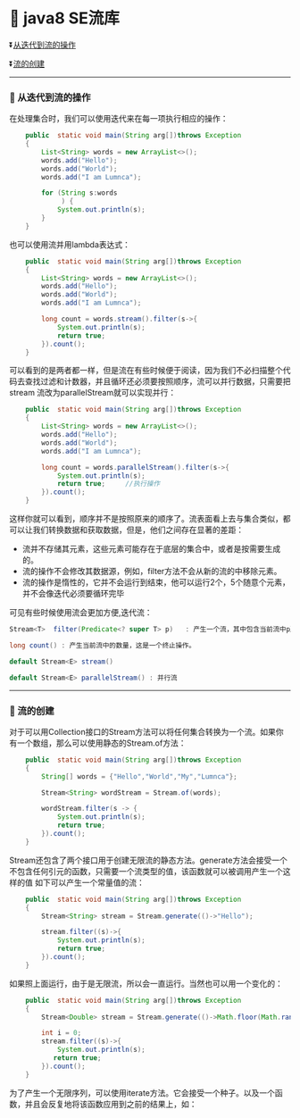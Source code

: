 # :sunflower: java8 SE流库

:arrow_double_down:[从迭代到流的操作 ](#one)

:arrow_double_down:[流的创建 ](#two)

***

<b id="one"></b>

### :maple_leaf: 从迭代到流的操作 

在处理集合时，我们可以使用迭代来在每一项执行相应的操作：

```java
    public  static void main(String arg[])throws Exception
    {
        List<String> words = new ArrayList<>();
        words.add("Hello");
        words.add("World");
        words.add("I am Lumnca");

        for (String s:words
             ) {
            System.out.println(s);
        }
    }
```

也可以使用流并用lambda表达式：

```java
    public  static void main(String arg[])throws Exception
    {
        List<String> words = new ArrayList<>();
        words.add("Hello");
        words.add("World");
        words.add("I am Lumnca");

        long count = words.stream().filter(s->{
            System.out.println(s);
            return true;
        }).count();
    }
```

可以看到的是两者都一样，但是流在有些时候便于阅读，因为我们不必扫描整个代码去查找过滤和计数器，并且循环还必须要按照顺序，流可以并行数据，只需要把stream
流改为parallelStream就可以实现并行：

```java
    public  static void main(String arg[])throws Exception
    {
        List<String> words = new ArrayList<>();
        words.add("Hello");
        words.add("World");
        words.add("I am Lumnca");

        long count = words.parallelStream().filter(s->{
            System.out.println(s);
            return true;     //执行操作
        }).count();
    }
```

这样你就可以看到，顺序并不是按照原来的顺序了。流表面看上去与集合类似，都可以让我们转换数据和获取数据，但是，他们之间存在显著的差距：

 * 流并不存储其元素，这些元素可能存在于底层的集合中，或者是按需要生成的。
 * 流的操作不会修改其数据源，例如，filter方法不会从新的流的中移除元素。
 * 流的操作是惰性的，它并不会运行到结束，他可以运行2个，5个随意个元素，并不会像迭代必须要循环完毕
 
 可见有些时候使用流会更加方便,迭代流：
 
 ```java
 Stream<T>  filter(Predicate<? super T> p)   : 产生一个流，其中包含当前流中p所有的元素。
 
 long count() : 产生当前流中的数量，这是一个终止操作。
 
 default Stream<E> stream()   
 
 default Stream<E> parallelStream() : 并行流  
 ```
 
***

<b id="two"></b>

### :maple_leaf: 流的创建

对于可以用Collection接口的Stream方法可以将任何集合转换为一个流。如果你有一个数组，那么可以使用静态的Stream.of方法：

```java
    public  static void main(String arg[])throws Exception
    {
        String[] words = {"Hello","World","My","Lumnca"};

        Stream<String> wordStream = Stream.of(words);

        wordStream.filter(s -> {
            System.out.println(s);
            return true;
        }).count();
    }
```

Stream还包含了两个接口用于创建无限流的静态方法。generate方法会接受一个不包含任何引元的函数，只需要一个流类型的值，该函数就可以被调用产生一个这样的值
如下可以产生一个常量值的流：

```java
    public  static void main(String arg[])throws Exception
    {
        Stream<String> stream = Stream.generate(()->"Hello");

        stream.filter((s)->{
            System.out.println(s);
            return true;
        }).count();
    }
```

如果照上面运行，由于是无限流，所以会一直运行。当然也可以用一个变化的：

```java
    public  static void main(String arg[])throws Exception
    {
        Stream<Double> stream = Stream.generate(()->Math.floor(Math.random()*99+1));

        int i = 0;
        stream.filter((s)->{
            System.out.println(s);
           return true;
        }).count();
    }
```

为了产生一个无限序列，可以使用iterate方法。它会接受一个种子。以及一个函数，并且会反复地将该函数应用到之前的结果上，如：

```java

```









